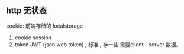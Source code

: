 ## http 无状态
cookie: 前端存储的 localstorage
1. cookie session
2. token JWT (json web token) , 标准 , 存一些 需要client - server 数据。 